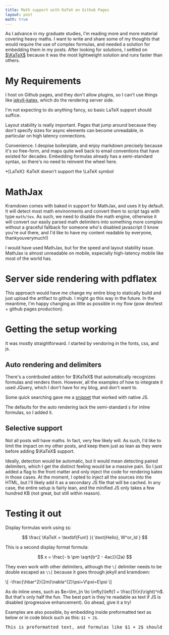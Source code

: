 ```yaml
---
title: Math support with KaTeX on Github Pages
layout: post
math: true
---
```

As I advance in my graduate studies, I'm reading more and more material covering heavy maths. I want to write and share some of my thoughts that would require the use of complex formulas, and needed a solution for embedding them in my posts. After looking for solutions, I settled on [$\KaTeX$][katex] because it was the most lightweight solution and runs faster than others.

[katex]: https://khan.github.io/KaTeX/

# My Requirements

I host on Github pages, and they don't allow plugins, so I can't use things like [jekyll-katex][jekyll-katex], which do the rendering server side.

[jekyll-katex]: https://github.com/linjer/jekyll-katex

I'm not expecting to do anything fancy, so basic LaTeX support should suffice.

Layout stability is really important. Pages that jump around because they don't specify sizes for async elements can become unreadable, in particular on high latency connections.

Convenience. I despise boilerplate, and enjoy markdown precisely because it's so free-form, and maps quite well back to email conventions that have existed for decades. Embedding formulas already has a semi-standard syntax, so there's no need to reinvent the wheel here.

*[LaTeX]: KaTeX doesn't support the \LaTeX symbol

# MathJax

Kramdown comes with baked in support for MathJax, and uses it by default. It will detect most math environments and convert them to script tags with type `math/tex`. As such, we need to disable the math engine, otherwise it will convert our easily parsed math delimiters into something more complex without a graceful fallback for someone who's disabled javascript (I know you're out there, and I'd like to have my content readable by everyone, thankyouverymuch!)

I would have used MathJax, but for the speed and layout stability issue. MathJax is almost unreadable on mobile, especially high-latency mobile like most of the world has.

# Server side rendering with pdflatex

This approach would have me change my entire blog to statically build and just upload the artifact to github. I might go this way in the future. In the meantime, I'm happy changing as little as possible in my flow (pow dev/test + github pages production).

# Getting the setup working

It was mostly straightforward. I started by vendoring in the fonts, css, and js. 

## Auto rendering and delimiters

There's a contributed addon for $\KaTeX$ that automatically recognizes formulas and renders them. However, all the examples of how to integrate it used JQuery, which I don't have for my blog, and don't want to.

Some quick searching gave me a [snippet][auto-render] that worked with native JS.

[auto-render]: https://github.com/stevenkaras/stevenkaras.github.com/tree/master/_includes/js/katex.js

The defaults for the auto rendering lack the semi-standard `$` for inline formulas, so I added it.

## Selective support

Not all posts will have maths. In fact, very few likely will. As such, I'd like to limit the impact on my other posts, and keep them just as lean as they were before adding $\KaTeX$ support.

Ideally, detection would be automatic, but it would mean detecting paired delimiters, which I get the distinct feeling would be a massive pain. So I just added a flag to the front matter and only inject the code for rendering katex in those cases. At the moment, I opted to inject all the sources into the HTML, but I'll likely add it as a secondary JS file that will be cached. In any case, the entire setup is fairly lean, and the minified JS only takes a few hundred KB (not great, but still within reason).

# Testing it out

Display formulas work using `$$`:

$$
\frac{
  \KaTeX = \textbf{Fun!}
}{
  \text{Hello}, W^or_ld
}
$$

This is a second display format formula:

$$
x = \frac{- b \pm \sqrt{b^2 - 4ac}}{2a}
$$

They even work with other delimiters, although the `\[` delimiter needs to be double escaped as `\\[` because it goes through jekyll and kramdown:

\\[
-\frac{\hbar^2}{2m}\nabla^{2}\psi+V\psi=E\psi
\\]

As do inline ones, such as $e=\lim_{n \to \infty}\left(1 + \frac{1}{n}\right)^n$. But that's only half the fun. The best part is they're readable as text if JS is disabled (progressive enhancement). Go ahead, give it a try!

Examples are also possible, by embedding inside preformatted text as below or in code block such as this: `$1 + 2$`.

<pre>
This is preformatted text, and formulas like $1 + 2$ should not be rendered.
</pre>
